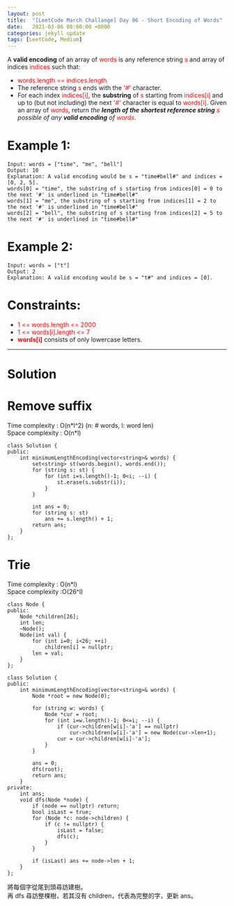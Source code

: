 ```yaml
---
layout: post
title:  "[LeetCode March Challange] Day 06 - Short Encoding of Words"
date:   2021-03-06 00:00:00 +0800
categories: jekyll update
tags: [LeetCode, Medium]
---
```

A **valid encoding** of an array of <font color="red">words</font> is any reference string <font color="red">s</font> and array of indices <font color="red">indices</font> such that:

- <font color="red">words.length == indices.length</font>
- The reference string <font color="red">s</font> ends with the <font color="red">'#'</font> character.
- For each index <font color="red">indices[i]</font>, the **substring** of <font color="red">s</font> starting from <font color="red">indices[i]</font> and up to (but not including) the next <font color="red">'#'</font> character is equal to <font color="red">words[i]</font>.
Given an array of <font color="red">words</font>, return *the **length of the shortest reference string** <font color="red">s</font> possible of any **valid encoding** of <font color="red">words</font>*.

# Example 1:

	Input: words = ["time", "me", "bell"]
	Output: 10
	Explanation: A valid encoding would be s = "time#bell#" and indices = [0, 2, 5].
	words[0] = "time", the substring of s starting from indices[0] = 0 to the next '#' is underlined in "time#bell#"
	words[1] = "me", the substring of s starting from indices[1] = 2 to the next '#' is underlined in "time#bell#"
	words[2] = "bell", the substring of s starting from indices[2] = 5 to the next '#' is underlined in "time#bell#"

# Example 2:

	Input: words = ["t"]
	Output: 2
	Explanation: A valid encoding would be s = "t#" and indices = [0].

# Constraints:

- <font color="red">1 <= words.length <= 2000</font>
- <font color="red">1 <= words[i].length <= 7</font>
- **<font color="red">words[i]</font>** consists of only lowercase letters.

______________________  

# Solution  

# Remove suffix

Time complexity : O(n\*l^2) (n: # words, l: word len)  
Space complexity : O(n\*l)

	class Solution {
	public:
	    int minimumLengthEncoding(vector<string>& words) {
	        set<string> st(words.begin(), words.end());
	        for (string s: st) {
	            for (int i=s.length()-1; 0<i; --i) {
	                st.erase(s.substr(i));
	            }
	        }
	        
	        int ans = 0;
	        for (string s: st)
	            ans += s.length() + 1;
	        return ans;
	    }
	};

# Trie

Time complexity : O(n\*l)  
Space complexity :O(26^l)  

	class Node {
	public:
	    Node *children[26];
	    int len;
	    ~Node();
	    Node(int val) {
	        for (int i=0; i<26; ++i)
	            children[i] = nullptr;
	        len = val;
	    }
	};

	class Solution {
	public:
	    int minimumLengthEncoding(vector<string>& words) {
	        Node *root = new Node(0);
	        
	        for (string w: words) {
	            Node *cur = root;
	            for (int i=w.length()-1; 0<=i; --i) {
	                if (cur->children[w[i]-'a'] == nullptr)
	                    cur->children[w[i]-'a'] = new Node(cur->len+1);
	                cur = cur->children[w[i]-'a'];
	            }
	        }
	        
	        ans = 0;
	        dfs(root);
	        return ans;
	    }
	private:
	    int ans;
	    void dfs(Node *node) {
	        if (node == nullptr) return;
	        bool isLast = true;
	        for (Node *c: node->children) {
	            if (c != nullptr) {
	                isLast = false;
	                dfs(c);
	            }
	        }
	        
	        if (isLast) ans += node->len + 1;
	    }
	};

將每個字從尾到頭尋訪建樹。  
再 dfs 尋訪整棵樹，若其沒有 children，代表為完整的字，更新 ans。